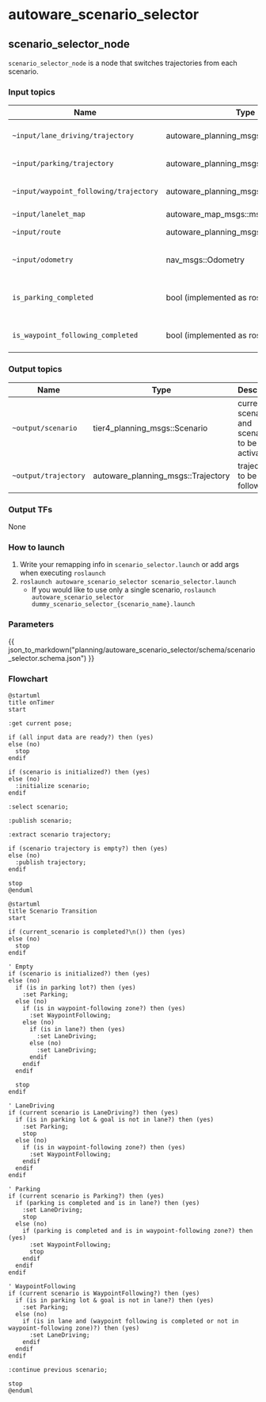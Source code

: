 # autoware_scenario_selector

## scenario_selector_node

`scenario_selector_node` is a node that switches trajectories from each scenario.

### Input topics

| Name                                   | Type                                  | Description                                           |
| -------------------------------------- | ------------------------------------- | ----------------------------------------------------- |
| `~input/lane_driving/trajectory`       | autoware_planning_msgs::Trajectory    | trajectory of LaneDriving scenario                    |
| `~input/parking/trajectory`            | autoware_planning_msgs::Trajectory    | trajectory of Parking scenario                        |
| `~input/waypoint_following/trajectory` | autoware_planning_msgs::Trajectory    | trajectory of WaypointFollowing scenario              |
| `~input/lanelet_map`                   | autoware_map_msgs::msg::LaneletMapBin |                                                       |
| `~input/route`                         | autoware_planning_msgs::LaneletRoute  | route and goal pose                                   |
| `~input/odometry`                      | nav_msgs::Odometry                    | for checking whether vehicle is stopped               |
| `is_parking_completed`                 | bool (implemented as rosparam)        | whether all split trajectory of Parking are published |
| `is_waypoint_following_completed`      | bool (implemented as rosparam)        | whether WaypointFollowing is completed                |

### Output topics

| Name                 | Type                               | Description                                    |
| -------------------- | ---------------------------------- | ---------------------------------------------- |
| `~output/scenario`   | tier4_planning_msgs::Scenario      | current scenario and scenarios to be activated |
| `~output/trajectory` | autoware_planning_msgs::Trajectory | trajectory to be followed                      |

### Output TFs

None

### How to launch

1. Write your remapping info in `scenario_selector.launch` or add args when executing `roslaunch`
2. `roslaunch autoware_scenario_selector scenario_selector.launch`
   - If you would like to use only a single scenario, `roslaunch autoware_scenario_selector dummy_scenario_selector_{scenario_name}.launch`

### Parameters

{{ json_to_markdown("planning/autoware_scenario_selector/schema/scenario_selector.schema.json") }}

### Flowchart

```plantuml
@startuml
title onTimer
start

:get current pose;

if (all input data are ready?) then (yes)
else (no)
  stop
endif

if (scenario is initialized?) then (yes)
else (no)
  :initialize scenario;
endif

:select scenario;

:publish scenario;

:extract scenario trajectory;

if (scenario trajectory is empty?) then (yes)
else (no)
  :publish trajectory;
endif

stop
@enduml
```

```plantuml
@startuml
title Scenario Transition
start

if (current_scenario is completed?\n()) then (yes)
else (no)
  stop
endif

' Empty
if (scenario is initialized?) then (yes)
else (no)
  if (is in parking lot?) then (yes)
    :set Parking;
  else (no)
    if (is in waypoint-following zone?) then (yes)
      :set WaypointFollowing;
    else (no)
      if (is in lane?) then (yes)
        :set LaneDriving;
      else (no)
        :set LaneDriving;
      endif
    endif
  endif

  stop
endif

' LaneDriving
if (current scenario is LaneDriving?) then (yes)
  if (is in parking lot & goal is not in lane?) then (yes)
    :set Parking;
    stop
  else (no)
    if (is in waypoint-following zone?) then (yes)
      :set WaypointFollowing;
    endif
  endif
endif

' Parking
if (current scenario is Parking?) then (yes)
  if (parking is completed and is in lane?) then (yes)
    :set LaneDriving;
    stop
  else (no)
    if (parking is completed and is in waypoint-following zone?) then (yes)
      :set WaypointFollowing;
      stop
    endif
  endif
endif

' WaypointFollowing
if (current scenario is WaypointFollowing?) then (yes)
  if (is in parking lot & goal is not in lane?) then (yes)
    :set Parking;
  else (no)
    if (is in lane and (waypoint following is completed or not in waypoint-following zone)?) then (yes)
      :set LaneDriving;
    endif
  endif
endif

:continue previous scenario;

stop
@enduml
```
